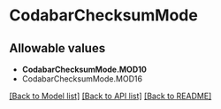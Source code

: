 # CodabarChecksumMode


## Allowable values

* **CodabarChecksumMode.MOD10**
* CodabarChecksumMode.MOD16

[[Back to Model list]](../README.md#documentation-for-models) [[Back to API list]](../README.md#documentation-for-api-endpoints) [[Back to README]](../README.md)
